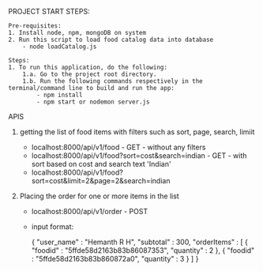 PROJECT START STEPS:

    Pre-requisites:
    1. Install node, npm, mongoDB on system
    2. Run this script to load food catalog data into database
        - node loadCatalog.js

    Steps:
    1. To run this application, do the following:
        1.a. Go to the project root directory.
        1.b. Run the following commands respectively in the terminal/command line to build and run the app:
            - npm install
            - npm start or nodemon server.js

APIS 
1. getting the list of food items with filters such as sort, page, search, limiit
    - localhost:8000/api/v1/food - GET - without any filters
    - localhost:8000/api/v1/food?sort=cost&search=indian - GET - with sort based on cost and search text 'Indian'
    - localhost:8000/api/v1/food?sort=cost&limit=2&page=2&search=indian

2. Placing the order for one or more items in the list
    - localhost:8000/api/v1/order - POST 
    - input format:

        {
            "user_name" : "Hemanth R H",
            "subtotal" : 300,
            "orderItems" : [
                    {
                        "foodid" : "5ffde58d2163b83b86087353",
                        "quantity" : 2
                    },
                    {
                        "foodid" : "5ffde58d2163b83b860872a0",
                        "quantity" : 3
                    }
                ]
        }   